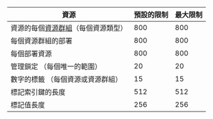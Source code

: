 資源|預設的限制|最大限制
---|---|---
資源的每個[資源群組](../articles/resource-group-overview.md#resource-groups)（每個資源類型）|800|800
每個資源群組的部署|800|800
每個部署資源|800|800
管理鎖定 （每個唯一的範圍）|20|20
數字的標籤 （每個資源或資源群組）|15|15
標記索引鍵的長度|512|512
標記值長度|256|256

